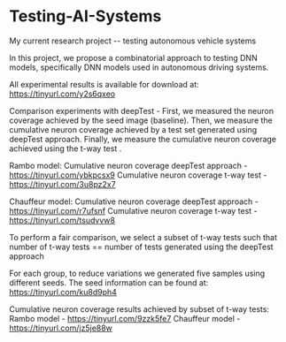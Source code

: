 # Testing-AI-Systems
My current research project -- testing autonomous vehicle systems

In this project, we propose a combinatorial approach to testing DNN models, specifically DNN models used in autonomous driving systems.

All experimental results is available for download at: https://tinyurl.com/y2s6qxeo

Comparison experiments with deepTest - First, we measured the neuron coverage achieved by the seed image (baseline). Then, we measure the cumulative neuron coverage achieved by a test set generated
using deepTest approach. Finally, we measure the cumulative neuron coverage achieved using the t-way test .

Rambo model: 
  Cumulative neuron coverage deepTest approach - https://tinyurl.com/ybkpcsx9
  Cumulative neuron coverage t-way test - https://tinyurl.com/3u8pz2x7

Chauffeur model: 
  Cumulative neuron coverage deepTest approach - https://tinyurl.com/r7ufsnf
  Cumulative neuron coverage t-way test - https://tinyurl.com/tsudvvw8
  
To perform a fair comparison, we select a subset of t-way tests such that number of t-way tests == number of tests generated using the deepTest approach

For each group, to reduce variations we generated five samples using different seeds. The seed information can be found at: https://tinyurl.com/ku8d9ph4

  Cumulative neuron coverage results achieved by subset of t-way tests:
    Rambo model - https://tinyurl.com/9zzk5fe7
    Chauffeur model - https://tinyurl.com/jz5je88w
